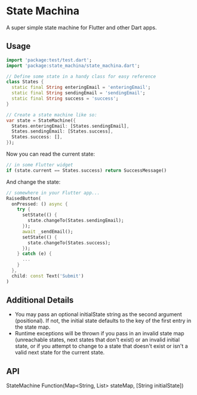 # State Machina

A super simple state machine for Flutter and other Dart apps.

## Usage

```dart
import 'package:test/test.dart';
import 'package:state_machina/state_machina.dart';

// Define some state in a handy class for easy reference
class States {
  static final String enteringEmail = 'enteringEmail';
  static final String sendingEmail = 'sendingEmail';
  static final String success = 'success';
}

// Create a state machine like so:
var state = StateMachine({
  States.enteringEmail: [States.sendingEmail],
  States.sendingEmail: [States.success],
  States.success: [],
});
```

Now you can read the current state:

```dart
// in some Flutter widget
if (state.current == States.success) return SuccessMessage()
```

And change the state:

```dart
// somewhere in your Flutter app...
RaisedButton(
  onPressed: () async {
    try {
      setState(() {
        state.changeTo(States.sendingEmail);
      });
      await _sendEmail();
      setState(() {
        state.changeTo(States.success);
      });
    } catch (e) {
      ...
    }
  },
  child: const Text('Submit')
)
```

## Additional Details

- You may pass an optional initialState string as the second argument (positional). If not, the initial state defaults to the key of the first entry in the state map.
- Runtime exceptions will be thrown if you pass in an invalid state map (unreachable states, next states that don't exist) or an invalid initial state, or if you attempt to change to a state that doesn't exist or isn't a valid next state for the current state.

## API

StateMachine Function(Map<String, List<String>> stateMap, [String initialState])
